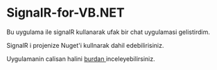 SignalR-for-VB.NET
==================


Bu uygulama ile signalR kullanarak ufak bir chat uygulamasi gelistirdim.

SignalR i projenize Nuget'i kullnarak dahil edebilirisiniz.

Uygulamanin calisan halini <a href="http://signalrforvbnet.azurewebsites.net"> burdan </a> inceleyebilirsiniz.